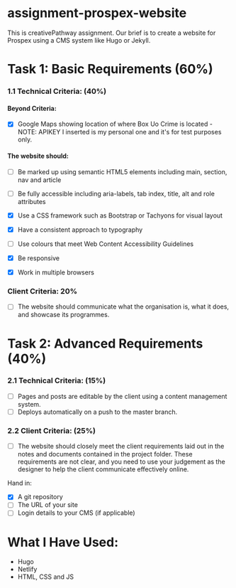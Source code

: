 # assignment-prospex-website

This is creativePathway assignment. Our brief is to create a website for Prospex using a CMS system like Hugo or Jekyll.

# Task 1: Basic Requirements (60%)

### 1.1 Technical Criteria: (40%)

#### Beyond Criteria:

- [x] Google Maps showing location of where Box Uo Crime is located - NOTE: APIKEY I inserted is my personal one and it's for test purposes only.

#### The website should:

- [ ] Be marked up using semantic HTML5 elements including main, section, nav and article
- [ ] Be fully accessible including aria-labels, tab index, title, alt and role attributes
- [x] Use a CSS framework such as Bootstrap or Tachyons for visual layout

- [x] Have a consistent approach to typography
- [ ] Use colours that meet Web Content Accessibility Guidelines
- [x] Be responsive
- [x] Work in multiple browsers

### Client Criteria: 20%

- [ ] The website should communicate what the organisation is, what it does, and
      showcase its programmes.

# Task 2: Advanced Requirements (40%)

### 2.1 Technical Criteria: (15%)

- [ ] Pages and posts are editable by the client using a content management system.
- [ ] Deploys automatically on a push to the master branch.

### 2.2 Client Criteria: (25%)

- [ ] The website should closely meet the client requirements laid out in the notes and
      documents contained in the project folder. These requirements are not clear, and
      you need to use your judgement as the designer to help the client communicate
      effectively online.

Hand in:

- [x] A git repository
- [ ] The URL of your site
- [ ] Login details to your CMS (if applicable)

# What I Have Used:

- Hugo
- Netlify
- HTML, CSS and JS
